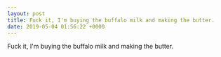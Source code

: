 ```yaml
---
layout: post
title: Fuck it, I'm buying the buffalo milk and making the butter.
date: 2019-05-04 01:56:22 +0000
---
```


Fuck it, I'm buying the buffalo milk and making the butter.

